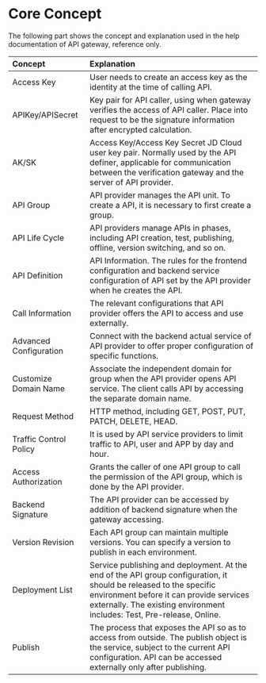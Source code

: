 # Core Concept
The following part shows the concept and explanation used in the help documentation of API gateway, reference only.

| Concept | Explanation |
| :- | :- |
| Access Key | User needs to create an access key as the identity at the time of calling API. |	
| APIKey/APISecret | Key pair for API caller, using when gateway verifies the access of API caller. Place into request to be the signature information after encrypted calculation. |
| AK/SK | Access Key/Access Key Secret JD Cloud user key pair. Normally used by the API definer, applicable for communication between the verification gateway and the server of API provider. |
| API Group | API provider manages the API unit. To create a API, it is necessary to first create a group. |
| API Life Cycle | API providers manage APIs in phases, including API creation, test, publishing, offline, version switching, and so on. |
| API Definition | API Information. The rules for the frontend configuration and backend service configuration of API set by the API provider when he creates the API. |
| Call Information | The relevant configurations that API provider offers the API to access and use externally. |
| Advanced Configuration | Connect with the backend actual service of API provider to offer proper configuration of specific functions. |
| Customize Domain Name | Associate the independent domain for group when the API provider opens API service. The client calls API by accessing the separate domain name. |
| Request Method | HTTP method, including GET, POST, PUT, PATCH, DELETE, HEAD. |
| Traffic Control Policy | It is used by API service providers to limit traffic to API, user and APP by day and hour. |
| Access Authorization | Grants the caller of one API group to call the permission of the API group, which is done by the API provider.  |
| Backend Signature | The API provider can be accessed by addition of backend signature when the gateway accessing. |
| Version Revision   | Each API group can maintain multiple versions. You can specify a version to publish in each environment. |
| Deployment List | Service publishing and deployment. At the end of the API group configuration, it should be released to the specific environment before it can provide services externally. The existing environment includes: Test, Pre-release, Online. |
| Publish | The process that exposes the API so as to access from outside. The publish object is the service, subject to the current API configuration. API can be accessed externally only after publishing. |



